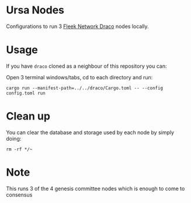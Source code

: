 # Ursa Nodes

Configurations to run 3 [Fleek Network Draco](https://fleek.network) nodes locally.

# Usage

If you have `draco` cloned as a neighbour of this repository you can:

Open 3 terminal windows/tabs, cd to each directory and run:

```
cargo run --manifest-path=../../draco/Cargo.toml -- --config config.toml run
```

# Clean up

You can clear the database and storage used by each node by simply doing:

```
rm -rf */~
```
# Note
This runs 3 of the 4 genesis committee nodes which is enough to come to consensus 
